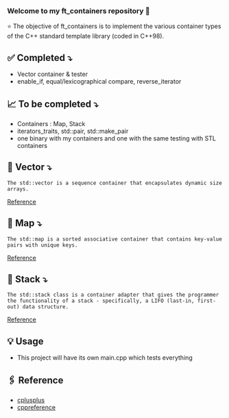 ### Welcome to my ft_containers repository 👋

⭐️ The objective of ft_containers is to implement the various container types of the C++ standard template library (coded in C++98).

## ✅ Completed ⤵️
- Vector container & tester
- enable_if, equal/lexicographical compare, reverse_iterator

## 📈 To be completed ⤵️
- Containers : Map, Stack
- iterators_traits, std::pair, std::make_pair
- one binary with my containers and one with the same testing with STL containers

## 🔎 Vector ⤵️

```
The std::vector is a sequence container that encapsulates dynamic size arrays.
```
[Reference](https://en.cppreference.com/w/cpp/container/vector)


## 🔎 Map ⤵️

```
The std::map is a sorted associative container that contains key-value pairs with unique keys.
```
[Reference](https://en.cppreference.com/w/cpp/container/map)

## 🔎 Stack ⤵️

```
The std::stack class is a container adapter that gives the programmer the functionality of a stack - specifically, a LIFO (last-in, first-out) data structure.
```
[Reference](https://en.cppreference.com/w/cpp/container/stack)

## 💡 Usage
- This project will have its own main.cpp which tests everything


## 🖇 Reference
- [cplusplus](https://www.cplusplus.com/reference/)
- [cppreference](https://en.cppreference.com/w/)
